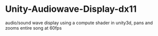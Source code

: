 # Unity-Audiowave-Display-dx11
audio/sound wave display using a compute shader in unity3d, pans and zooms entire song at 60fps
